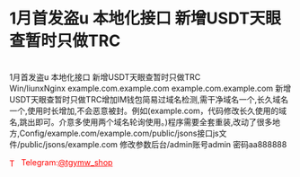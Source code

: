 # 1月首发盗u 本地化接口 新增USDT天眼查暂时只做TRC

<br>1月首发盗u 本地化接口 新增USDT天眼查暂时只做TRC<br>Win/liunxNginx example.com.example.com example.com.example.com 新增USDT天眼查暂时只做TRC增加IM钱包简易过域名检测,需干净域名一个,长久域名一个,使用时长增加,不会恶意被封。例如(example.com，代码修改长久使用的域名,跳出即可。介意多使用两个域名轮询使用。)程序需要全套重装,改动了很多地方,Config/example.com/example.com/public/jsons接口js文件/public/jsons/example.com 修改参数后台/admin账号admin 密码aa888888 <br>




<p style="color: red;"><img src="https://cdn-icons-png.flaticon.com/512/2111/2111646.png" alt="Telegram Icon" style="width: 16px; vertical-align: middle; margin-right: 5px;">Telegram:<a href="https://t.me/tgymw_shop" style="color: red;">@tgymw_shop</a></p>
